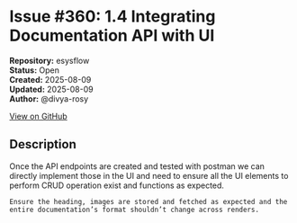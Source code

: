 # Issue #360: 1.4 Integrating Documentation API with UI

**Repository:** esysflow  
**Status:** Open  
**Created:** 2025-08-09  
**Updated:** 2025-08-09  
**Author:** @divya-rosy  

[View on GitHub](https://github.com/Simtestlab/esysflow/issues/360)

## Description

Once the API endpoints are created and tested with postman we can directly implement those in the UI and need to ensure all the UI elements to perform CRUD operation exist and functions as expected.

	Ensure the heading, images are stored and fetched as expected and the entire documentation’s format shouldn’t change across renders.
